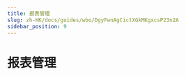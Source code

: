 ```yaml
---
title: 报表管理
slug: zh-HK/docs/guides/wbo/DgyFwnAgCictXGkMKgxcsP23n2A
sidebar_position: 9
---
```



# 报表管理

